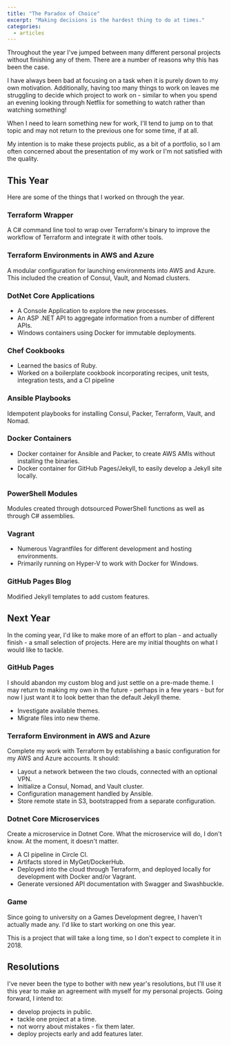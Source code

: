 ```yaml
---
title: "The Paradox of Choice"
excerpt: "Making decisions is the hardest thing to do at times."
categories:
  - articles
---
```


Throughout the year I've jumped between many different personal projects without finishing any of them. There are a number of reasons why this has been the case.

I have always been bad at focusing on a task when it is purely down to my own motivation. Additionally, having too many things to work on leaves me struggling to decide which project to work on - similar to when you spend an evening looking through Netflix for something to watch rather than watching something!

When I need to learn something new for work, I'll tend to jump on to that topic and may not return to the previous one for some time, if at all.

My intention is to make these projects public, as a bit of a portfolio, so I am often concerned about the presentation of my work or I'm not satisfied with the quality.

## This Year

Here are some of the things that I worked on through the year.

### Terraform Wrapper

A C# command line tool to wrap over Terraform's binary to improve the workflow of Terraform and integrate it with other tools.

### Terraform Environments in AWS and Azure

A modular configuration for launching environments into AWS and Azure. This included the creation of Consul, Vault, and Nomad clusters.

### DotNet Core Applications

* A Console Application to explore the new processes.
* An ASP .NET API to aggregate information from a number of different APIs.
* Windows containers using Docker for immutable deployments.

### Chef Cookbooks

* Learned the basics of Ruby.
* Worked on a boilerplate cookbook incorporating recipes, unit tests, integration tests, and a CI pipeline

### Ansible Playbooks

Idempotent playbooks for installing Consul, Packer, Terraform, Vault, and Nomad.

### Docker Containers

* Docker container for Ansible and Packer, to create AWS AMIs without installing the binaries.
* Docker container for GitHub Pages/Jekyll, to easily develop a Jekyll site locally.

### PowerShell Modules

Modules created through dotsourced PowerShell functions as well as through C# assemblies.

### Vagrant

* Numerous Vagrantfiles for different development and hosting environments.
* Primarily running on Hyper-V to work with Docker for Windows.

### GitHub Pages Blog

Modified Jekyll templates to add custom features.

## Next Year

In the coming year, I'd like to make more of an effort to plan - and actually finish - a small selection of projects. Here are my initial thoughts on what I would like to tackle.

### GitHub Pages

I should abandon my custom blog and just settle on a pre-made theme. I may return to making my own in the future - perhaps in a few years - but for now I just want it to look better than the default Jekyll theme.

* Investigate available themes.
* Migrate files into new theme.

### Terraform Environment in AWS and Azure

Complete my work with Terraform by establishing a basic configuration for my AWS and Azure accounts. It should:

* Layout a network between the two clouds, connected with an optional VPN.
* Initialize a Consul, Nomad, and Vault cluster.
* Configuration management handled by Ansible.
* Store remote state in S3, bootstrapped from a separate configuration.

### Dotnet Core Microservices

Create a microservice in Dotnet Core. What the microservice will do, I don't know. At the moment, it doesn't matter.

* A CI pipeline in Circle CI.
* Artifacts stored in MyGet/DockerHub.
* Deployed into the cloud through Terraform, and deployed locally for development with Docker and/or Vagrant.
* Generate versioned API documentation with Swagger and Swashbuckle.

### Game

Since going to university on a Games Development degree, I haven't actually made any. I'd like to start working on one this year.

This is a project that will take a long time, so I don't expect to complete it in 2018.

## Resolutions

I've never been the type to bother with new year's resolutions, but I'll use it this year to make an agreement with myself for my personal projects. Going forward, I intend to:

* develop projects in public.
* tackle one project at a time.
* not worry about mistakes - fix them later.
* deploy projects early and add features later.
